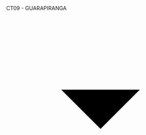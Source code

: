 <div class="MuiInputBase-root MuiInput-root MuiInput-underline MuiInputBase-formControl MuiInput-formControl"><div class="MuiSelect-root MuiSelect-select MuiSelect-selectMenu MuiInputBase-input MuiInput-input" role="button" aria-labelledby=" mui-component-select-local_entrega" aria-haspopup="listbox" id="mui-component-select-local_entrega" tabindex="0">CT09 - GUARAPIRANGA</div><input name="local_entrega" type="hidden" value="c51fd104-ff1d-11ed-a55e-027b54a41676"><svg class="MuiSvgIcon-root MuiSelect-icon" focusable="false" viewBox="0 0 24 24" aria-hidden="true" role="presentation"><path d="M7 10l5 5 5-5z"></path></svg></div>